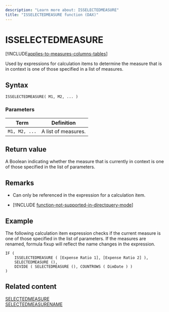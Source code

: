 ```yaml
---
description: "Learn more about: ISSELECTEDMEASURE"
title: "ISSELECTEDMEASURE function (DAX)"
---
```

# ISSELECTEDMEASURE

[!INCLUDE[applies-to-measures-columns-tables](includes/applies-to-measures-columns-tables.md)]

Used by expressions for calculation items to determine the measure that is in context is one of those specified in a list of measures. 

## Syntax  
  
```dax
ISSELECTEDMEASURE( M1, M2, ... )  
```
  
### Parameters  
  
|Term|Definition|  
|--------|--------------|  
|`M1, M2, ...`|A list of measures.|  
  
## Return value  

A Boolean indicating whether the measure that is currently in context is one of those specified in the list of parameters. 

## Remarks

- Can only be referenced in the expression for a calculation item.

- [!INCLUDE [function-not-supported-in-directquery-mode](includes/function-not-supported-in-directquery-mode.md)]

## Example  

The following calculation item expression checks if the current measure is one of those specified in the list of parameters. If the measures are renamed, formula fixup will reflect the name changes in the expression.
  
```dax
IF (
    ISSELECTEDMEASURE ( [Expense Ratio 1], [Expense Ratio 2] ),
    SELECTEDMEASURE (),
    DIVIDE ( SELECTEDMEASURE (), COUNTROWS ( DimDate ) )
)

```
  
## Related content

[SELECTEDMEASURE](selectedmeasure-function-dax.md)  
[SELECTEDMEASURENAME](selectedmeasurename-function-dax.md)
